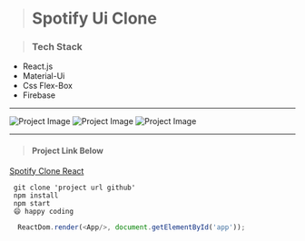 > # Spotify Ui Clone

> ### Tech Stack
* React.js
* Material-Ui
* Css Flex-Box
* Firebase

___

![Project Image](https://i.ibb.co/m9vCPJY/Screenshot-132.png
)
![Project Image](https://i.ibb.co/9rB0DTS/Screenshot-133.png
)
![Project Image](https://i.ibb.co/5vqNQQV/Screenshot-134.png
)

---
> #### Project Link Below

[Spotify Clone React](https://spotify-clone-react-shuvo.netlify.app)

```
 git clone 'project url github'
 npm install
 npm start
 😄 happy coding
```

```javascript
  ReactDom.render(<App/>, document.getElementById('app'));
```








